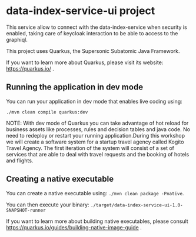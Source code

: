 # data-index-service-ui project

This service allow to connect with the data-index-service when security is enabled, taking care of keycloak 
interaction to be able to access to the graphiql.  


This project uses Quarkus, the Supersonic Subatomic Java Framework.

If you want to learn more about Quarkus, please visit its website: https://quarkus.io/ .

## Running the application in dev mode

You can run your application in dev mode that enables live coding using:
```
./mvn clean compile quarkus:dev
```
NOTE: With dev mode of Quarkus you can take advantage of hot reload for business assets like processes, rules and decision
tables and java code. No need to redeploy or restart your running application.During this workshop we will create a software system for a startup travel agency called Kogito Travel Agency. The first iteration of the system will consist of a set of services that are able to deal with travel requests and the booking of hotels and flights.

## Creating a native executable

You can create a native executable using: `./mvn clean package -Pnative`.

You can then execute your binary: `./target/data-index-service-ui-1.0-SNAPSHOT-runner`

If you want to learn more about building native executables, please consult https://quarkus.io/guides/building-native-image-guide .